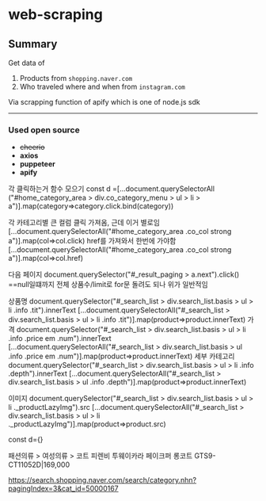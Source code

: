 # web-scraping

## Summary
Get data of 
1. Products from `shopping.naver.com` 
2. Who traveled where and when from `instagram.com`  

Via scrapping function of apify which is one of node.js sdk

---
### Used open source
- ~~cheerio~~
- **axios**
- **puppeteer**
- **apify**

각 클릭하는거 함수 모으기
const d =[...document.querySelectorAll ("#home_category_area > div.co_category_menu > ul > li > a")].map(category=>category.click.bind(category))

각 카테고리별 큰 컬럼 클릭 가져옴, 근데 이거 별로임
[...document.querySelectorAll("#home_category_area .co_col strong a")].map(col=>col.click)
href를 가져와서 한번에 가야함
[...document.querySelectorAll("#home_category_area .co_col strong a")].map(col=>col.href)

다음 페이지
document.querySelector("#_result_paging > a.next").click() ==null일떄까지
전체 상품수/limit로 for문 돌려도 되나 위가 일반적임

상품명
document.querySelector("#_search_list > div.search_list.basis > ul > li .info .tit").innerText
[...document.querySelectorAll("#_search_list > div.search_list.basis > ul > li .info .tit")].map(product=>product.innerText)
가격
document.querySelector("#_search_list > div.search_list.basis > ul > li .info .price em .num").innerText
[...document.querySelectorAll("#_search_list > div.search_list.basis > ul .info .price em .num")].map(product=>product.innerText)
세부 카테고리
document.querySelector("#_search_list > div.search_list.basis > ul > li .info .depth").innerText
[...document.querySelectorAll("#_search_list > div.search_list.basis > ul .info .depth")].map(product=>product.innerText)


이미지
document.querySelector("#_search_list > div.search_list.basis > ul > li ._productLazyImg").src
[...document.querySelectorAll("#_search_list > div.search_list.basis > ul > li ._productLazyImg")].map(product=>product.src)


const d={}

패션의류 > 여성의류 > 코트 
피렌비 투웨이카라 페이크퍼 롱코트 GTS9-CT11052D|169,000

https://search.shopping.naver.com/search/category.nhn?pagingIndex=3&cat_id=50000167